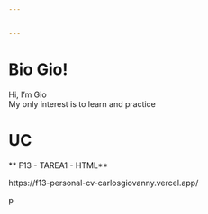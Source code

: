 ```yaml
---


---
```


<h1 id="bio-gio">Bio Gio!</h1>
<p>Hi, I’m Gio<br>
My only interest is to learn and practice</p>
<h1 id="uc">UC</h1>
<p>** F13 - TAREA1 - HTML**</p>

<p>https://f13-personal-cv-carlosgiovanny.vercel.app/</p>p

